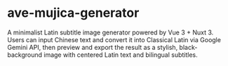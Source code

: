 # ave-mujica-generator
A minimalist Latin subtitle image generator powered by Vue 3 + Nuxt 3. Users can input Chinese text and convert it into Classical Latin via Google Gemini API, then preview and export the result as a stylish, black-background image with centered Latin text and bilingual subtitles.

